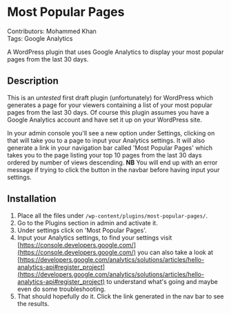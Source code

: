 # Most Popular Pages #
<p>
Contributors: Mohammed Khan<br />
Tags: Google Analytics
</p>

A WordPress plugin that uses Google Analytics to display your most popular pages from the last 30 days.

## Description ##
This is an *untested* first draft plugin (unfortunately) for WordPress which generates a page for your viewers containing
a list of your most popular pages from the last 30 days. Of course this plugin assumes you have a Google Analytics account
and have set it up on your WordPress site.

In your admin console you'll see a new option under Settings, clicking on that will take you to a page to input your Analytics
settings. It will also generate a link in your navigation bar called 'Most Popular Pages' which takes you to the page listing
your top 10 pages from the last 30 days ordered by number of views descending. **NB** You will end up with an error message if trying to
click the button in the navbar before having input your settings.

## Installation ##
1. Place all the files under `/wp-content/plugins/most-popular-pages/`.
2. Go to the Plugins section in admin and activate it.
3. Under settings click on 'Most Popular Pages'.
4. Input your Analytics settings, to find your settings visit [https://console.developers.google.com/](https://console.developers.google.com/) you can also take a look at [https://developers.google.com/analytics/solutions/articles/hello-analytics-api#register_project](https://developers.google.com/analytics/solutions/articles/hello-analytics-api#register_project) to understand what's going and maybe even do some troubleshooting.
5. That should hopefully do it. Click the link generated in the nav bar to see the results.

